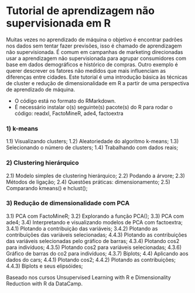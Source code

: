 # Tutorial de aprendizagem não supervisionada em R

Muitas vezes no aprendizado de máquina o objetivo é encontrar padrões nos dados sem tentar fazer previsões, isso é chamado de aprendizagem não supervisionada. É comum em campanhas de marketing direcionadas usar a aprendizagem não supervisionada para agrupar consumidores com base em dados demográficos e histórico de compras. Outro exemplo é querer descrever os fatores não medidos que mais influenciam as diferenças entre cidades. Este tutorial é uma introdução básica às técnicas de cluster e redução de dimensionalidade em R a partir de uma perspectiva de aprendizado de máquina.

* O código está no formato do RMarkdown.
* É necessário instalar o(s) seguinte(s) pacote(s) do R para rodar o código: readxl, FactoMineR, ade4, factoextra

### 1) k-means
1.1) Visualizando clusters;
1.2) Aleatoriedade do algoritmo k-means;
1.3) Selecionando o número de clusters;
1.4) Trabalhando com dados reais;

### 2) Clustering hierárquico
2.1) Modelo simples de clustering hierárquico;
2.2) Podando a árvore;
2.3) Métodos de ligação;
2.4) Questões práticas: dimensionamento;
2.5) Comparando kmeans() e hclust();

### 3) Redução de dimensionalidade com PCA
3.1) PCA com FactoMineR;
3.2) Explorando a função PCA();
3.3) PCA com ade4;
3.4) Interpretando e visualizando modelos de PCA com factoextra;
3.4.1) Plotando a contribuição das variáveis;
3.4.2) Plotando as contribuições das variáveis selecionadas;
4.4.3) Plotando as contribuições das variáveis selecionadas pelo gráfico de barras;
4.3.4) Plotando cos2 para indivíduos;
4.3.5) Plotando cos2 para variáveis selecionadas;
4.3.6) Gráfico de barras do co2 para indivíduos;
4.3.7) Biplots;
4.4) Aplicando aos dados do cars;
4.4.1) Plotando cos2;
4.4.2) Plotando as contribuições;
4.4.3) Biplots e seus elipsóides;

Baseado nos cursos Unsupervised Learning with R e Dimensionality Reduction with R da DataCamp.
